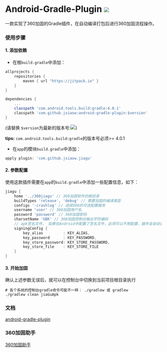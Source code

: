 # Android-Gradle-Plugin [![](https://jitpack.io/v/jxiaow/android-gradle-plugin.svg)](https://jitpack.io/#jxiaow/android-gradle-plugin)

一款实现了360加固的Gradle插件，在自动编译打包后进行360加固流程操作。

### 使用步骤

#### 1. 添加依赖

* 在根`build.gradle`中添加：

```groovy
allprojects {
    repositories {
        maven { url "https://jitpack.io" }
    }
}

dependencies {
    ...
    classpath 'com.android.tools.build:gradle:4.0.1'
    classpath 'com.github.jxiaow:android-gradle-plugin:$version'
}
```

(请替换 `$version`为最新的版本号:[![](https://jitpack.io/v/jxiaow/android-gradle-plugin.svg)](https://jitpack.io/#jxiaow/android-gradle-plugin))

**tips:** `com.android.tools.build:gradle`的版本号必须>= 4.0.1

* 在`app`的模块`build.gradle`中添加：

```groovy
apply plugin: 'com.github.jxiaow.jiagu'
```

#### 2. 参数配置

使用这款插件需要在`app`的`build.gradle`中添加一些配置信息，如下：

```groovy
jiagu {
    home '../360jiagu' // 360加固软件的根目录
    buildTypes 'release', 'debug' // 需要加固的编译类型
    configs '-crashlog' // 选择360的可选配置服务
    username 'user' // 360加固用户名
    password 'password' // 360加固密码
    charsetName 'GBK' // 360加固控制台输出字符编码
    // apk签名文件， 如果在Android中配置了签名文件，此项可以不用配置，插件会自动读取名为'release'的签名文件
    signingConfig { 
        key_alias         : KEY_ALIAS, 
        key_password      : KEY_PASSWORD,
        key_store_password: KEY_STORE_PASSWORD,
        key_store_file    : KEY_STORE_FILE
    }
}
```

#### 3. 开始加固

确认上述参数无误后，就可以在控制台中切换到当前项目根目录执行

```shell
# 各个系统的控制台gradle命令可能不一样： ./gradlew 或 gradlew 
./gradlew clean jiaGuApk 
```

### 文档

[android-gradle-plugin](https://jxiaow.github.io/android-gradle-plugin/plugin/com.github.ixiaow.jiagu/index.html)

### 360加固助手

[360加固助手](https://jiagu.360.cn/#/global/download)

